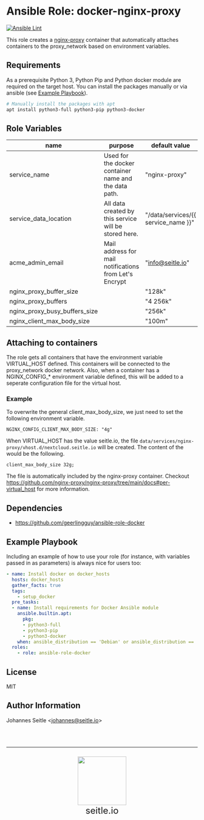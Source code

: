 Ansible Role: docker-nginx-proxy
=========
[![Ansible Lint](https://github.com/seitleio/ansible-role-docker-nginx-proxy/actions/workflows/ansible-lint.yaml/badge.svg)](https://github.com/seitleio/ansible-role-docker-nginx-proxy/actions/workflows/ansible-lint.yaml)

This role creates a [nginx-proxy](https://github.com/nginx-proxy/nginx-proxy/) container that automatically attaches containers to the proxy_network based on environment variables.

Requirements
------------

As a prerequisite Python 3, Python Pip and Python docker module are required on the target host. You can install the packages manually or via ansible (see [Example Playbook](#example-playbook)).

```bash
# Manually install the packages with apt
apt install python3-full python3-pip python3-docker
```

Role Variables
--------------

| name                          | purpose | default value                       | note |
| ----------------------------- | ------- | ----------------------------------- | ---- |
| service_name                  | Used for the docker container name and the data path. | "nginx-proxy"                       |      |
| service_data_location         | All data created by this service will be stored here. | "/data/services/{{ service_name }}" |      |
| acme_admin_email              | Mail address for mail notifications from Let's Encrypt | "info@seitle.io"                    |      |
| nginx_proxy_buffer_size       |         | "128k"                              |      |
| nginx_proxy_buffers           |         | "4 256k"                            |      |
| nginx_proxy_busy_buffers_size |         | "256k"                              |      |
| nginx_client_max_body_size    |         | "100m"                              |      |

Attaching to containers
-----------------------

The role gets all containers that have the environment variable VIRTUAL_HOST defined. This containers will be connected to the proxy_network docker network. Also, when a container has a NGINX_CONFIG_* environment variable defined, this will be added to a seperate configuration file for the virtual host.

### Example
To overwrite the general client_max_body_size, we just need to set the following environment variable.

```
NGINX_CONFIG_CLIENT_MAX_BODY_SIZE: "4g"
```
When VIRTUAL_HOST has the value seitle.io, the file `data/services/nginx-proxy/vhost.d/nextcloud.seitle.io` will be created. The content of the would be the following.
```nginx
client_max_body_size 32g;
```

The file is automatically included by the nginx-proxy container. Checkout https://github.com/nginx-proxy/nginx-proxy/tree/main/docs#per-virtual_host for more information.

Dependencies
------------

* https://github.com/geerlingguy/ansible-role-docker

Example Playbook
----------------

Including an example of how to use your role (for instance, with variables passed in as parameters) is always nice for users too:

```yaml
- name: Install docker on docker_hosts
  hosts: docker_hosts
  gather_facts: true
  tags:
    - setup_docker
  pre_tasks:
  - name: Install requirements for Docker Ansible module
    ansible.builtin.apt:
      pkg:
      - python3-full
      - python3-pip
      - python3-docker
    when: ansible_distribution == 'Debian' or ansible_distribution == 'Ubuntu'
  roles:
    - role: ansible-role-docker
```

License
-------
MIT

Author Information
------------------
Johannes Seitle <<johannes@seitle.io>>

<br/><br/><hr/>
<p align="center" style="font-size:24px">
<img src="https://avatars.githubusercontent.com/u/102231325?s=400&u=0c500c28b968020e0c306478e55779ed7a872a98&v=4" width="128"/><br/>
seitle.io
<p/>
